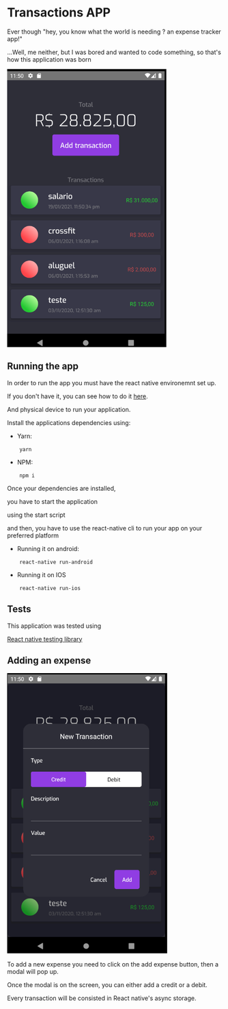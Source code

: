 # Transactions APP


Ever though "hey, you know what the world is needing ? an expense tracker app!"

...Well, me neither, but I was bored and wanted to code something, so that's how this application was born

![expense tracker application](./readme_imgs/without_modal.png)

## Running the app


In order to run the app you must have the react native environemnt set up.


If you don't have it, you can see how to do it [here](https://reactnative.dev/docs/environment-setup).


And physical device to run your application.

Install the applications dependencies using: 

- Yarn:

```
    yarn
```
- NPM: 

```
    npm i 
```


Once your dependencies are installed,

you have to start the application

using the start script


and then, you have to use the react-native cli to run your app on your preferred platform

- Running it on android:

```
    react-native run-android
```

- Running it on IOS

```
    react-native run-ios
```

## Tests

This application was tested using 


[React native testing library](https://github.com/callstack/react-native-testing-library)


## Adding an expense 


![add expense modal](./readme_imgs/with_modal.png)

To add a new expense you need to click on the add expense button,
then a modal will pop up.

Once the modal is on the screen, you can either add a credit or a debit.

Every transaction will be consisted in React native's async storage.

